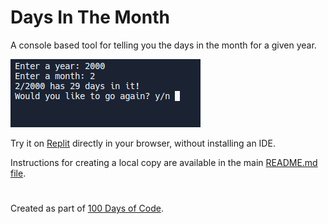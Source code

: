# Days In The Month

A console based tool for telling you the days in the month for a given year.

![Days In The Month](https://github.com/ZanClifton/basic-python-projects/blob/main/images/days-in-month.png)

Try it on [Replit](https://replit.com/@ZanClifton/days-in-month?v=1) directly in your browser, without installing an IDE.

Instructions for creating a local copy are available in the main [README.md file](https://github.com/ZanClifton/basic-python-projects/blob/main/README.md).

#

Created as part of [100 Days of Code](https://github.com/ZanClifton/100-days-of-code/blob/master/log.md).
